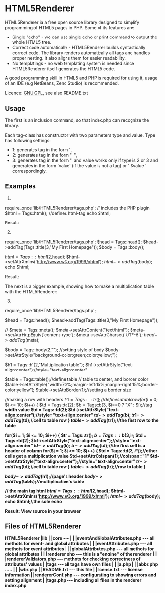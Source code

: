 HTML5Renderer
=============
HTML5Renderer ia a free open source library designed to simplify programming
of HTML5 pages in PHP. Some of its features are:

* Single "echo" - we can use single echo or print command to output the whole HTML5 tree.
* Correct code automatically - HTML5Renderer builds syntactically correct code.
  The library renders automatically all tags and handles proper nesting. It also
  aligns them for easier readability.
* No templatings - no web templating system is needed since HTML5Renderer itself
  generates the HTML5 code.

A good programming skill in HTML5 and PHP is required for using it, usage
of an IDE (e.g NetBeans, Zend Studio) is recommended.

Licence: [GNU GPL](http://www.gnu.org/copyleft/gpl.html), see also README.txt


Usage
-----

The first is an inclusion command, so that index.php can recognize the library.

<?php
	require_once 'lib/HTML5Renderer/tags.php';
	$html = new Html();
	//.....
	//All other tags and subtags
	//.....
	echo $html;//the sole 'echo' or 'print' is enough
?>

Each tag-class has constructor with two parameters type and value. Type has following settings:
* 1: generates tag in the form '<tagname />',
* 2: generates tag in the form
    '<tagname>'
    '</tagname>',
* 3: generates tag in the form '<tagname></tagname>'
and value works only if type is 2 or 3 and generates in the form 
  '<tagname>value</tagname>' (if the value is not a tag)
or
  '<tagname>
     $value
   </tagname>'
correspondingly.


Examples
--------

1)

require_once 'lib/HTML5Renderer/tags.php'; // includes the PHP plugin
$html = Tags::html(); //defines html-tag
echo $html;

Result:

<!DOCTYPE HTML>
<html>
</html>


2)

require_once 'lib/HTML5Renderer/tags.php';
$head = Tags::head();
$head->addTag(Tags::title(3,"My First Homepage"));
$body = Tags::body();

$html = Tags::html(2,$head);
$html->setAttrXmlns('http://www.w3.org/1999/xhtml');
$html->addTag($body);
echo $html;

Result:

<!DOCTYPE HTML>
<html xmlns="http://www.w3.org/1999/xhtml">
   <head>
      <title>My First Homepage</title>
   </head>
   <body>
   </body>
</html>


The next is a bigger example, showing how to make a multiplication
table with the HTML5Renderer:


3)

require_once 'lib/HTML5Renderer/tags.php';

$head = Tags::head();
$head->addTag(Tags::title(3,"My First Homepage"));

//<meta content="text/html" http-equiv="content-type" charset="UTF-8" />
$meta = Tags::meta();
$meta->setAttrContent("text/html");
$meta->setAttrHttpEquiv('content-type');
$meta->setAttrCharset('UTF-8');
$head->addTag($meta);

$body = Tags::body(2,"");
//setting style of body
$body->setAttrStyle("background-color:green;color:yellow;");

$h1 = Tags::h1(2,"Multiplication table");
$h1->setAttrStyle("text-align:center");//style="text-align:center"

$table = Tags::table();//define table
// table to center, and border color
$table->setAttrStyle("width:70%;margin-left:15%;margin-right:15%;border-color:yellow");
$table->setAttrBorder(1);//setting a border size

//making a row with headers
$tr1 = Tags::tr();//defines a table row
for($i = 0; $i <= 10; $i++) {
	$td = Tags::td(2);
	$b = Tags::b(3, $i==0 ? "X" : $i);//tag <b> width value
	$td = Tags::td(2);
	$td->setAttrStyle("text-align:center");//style="text-align:center"
	$td->addTag($b);
	$tr1->addTag($td);//cell to table row
}
$table->addTag($tr1);//the first row to the table

for($i = 1; $i <= 10; $i++) {
	$tr = Tags::tr();
	$b = Tags::b(3,$i);
	$td = Tags::td(2);
	$td->setAttrStyle("text-align:center");//style="text-align:center"
	$td->addTag($b);
	$tr->addTag($td);//the first cell is a header of column
	for($j = 1; $j <= 10; $j++) {
		$td = Tags::td(3, $i*$j);//other cells get a multiplication value
		$td->setAttrColspan(1);//colspan="1"
		$td->setAttrStyle("text-align:center");//style="text-align:center"
		$tr->addTag($td);//cell to table row
	}
	$table->addTag($tr);//row to table
}

$body->addTag($h1);//page's header
$body->addTag($table);//multiplication's table

// the main tag html
$html = Tags::html(2,$head);
$html->setAttrXmlns('http://www.w3.org/1999/xhtml');
$html->addTag($body);
echo $html;//the sole echo

Result: View source in your browser

Files of HTML5Renderer
----------------------

HTML5Renderer
  |lib
  |  |core ---
  |  |  |eventAndGlobalAttributes.php --- all methots for event- and global attributes
  |  |  |eventAttributes.php --- all methots for event attributes
  |  |  |globalAttributes.php --- all methots for global attributes
  |  |  |renderer.php --- this is a "engine" of the renderer
  |  |  |rendererValidators.php --- methots for checking correctness of attributes' values
  |  |tags   --- all tags have own files
  |  |  |a.php
  |  |  |abbr.php
     .....
  |  |  |wbr.php
  |  |README.txt --- this file
  |  |license.txt --- license information
  |  |rendererConf.php --- configurating to showing errors and setting alignment
  |  |tags.php --- including all files in the renderer
index.php
